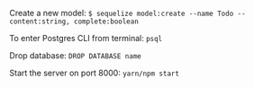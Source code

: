 Create a new model:
`$ sequelize model:create --name Todo --content:string, complete:boolean`

To enter Postgres CLI from terminal:
`psql`

Drop database:
`DROP DATABASE name`

Start the server on port 8000:
`yarn/npm start`
